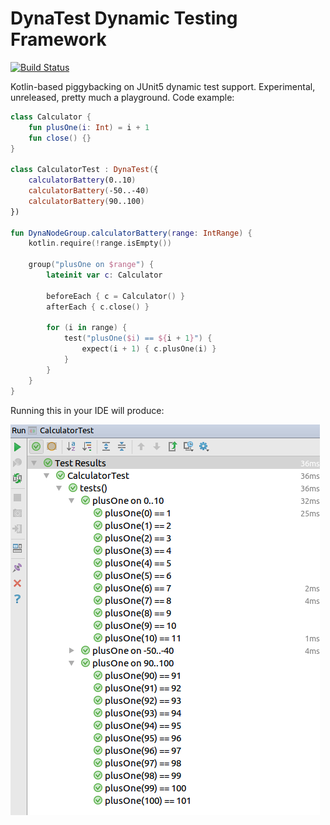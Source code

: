 # DynaTest Dynamic Testing Framework

[![Build Status](https://travis-ci.org/mvysny/dynatest.svg?branch=master)](https://travis-ci.org/mvysny/dynatest)

Kotlin-based piggybacking on JUnit5 dynamic test support. Experimental, unreleased, pretty much a playground. Code example:

```kotlin
class Calculator {
    fun plusOne(i: Int) = i + 1
    fun close() {}
}

class CalculatorTest : DynaTest({
    calculatorBattery(0..10)
    calculatorBattery(-50..-40)
    calculatorBattery(90..100)
})

fun DynaNodeGroup.calculatorBattery(range: IntRange) {
    kotlin.require(!range.isEmpty())

    group("plusOne on $range") {
        lateinit var c: Calculator

        beforeEach { c = Calculator() }
        afterEach { c.close() }

        for (i in range) {
            test("plusOne($i) == ${i + 1}") {
                expect(i + 1) { c.plusOne(i) }
            }
        }
    }
}
```

Running this in your IDE will produce:

![DynaTest CalculatorTest screenshot](images/dynatest.png)

